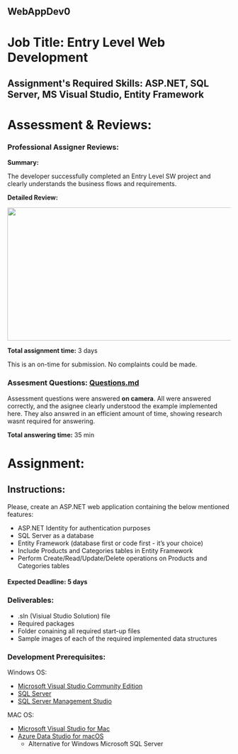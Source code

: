 ## WebAppDev0
# Job Title: Entry Level Web Development
## Assignment's Required Skills: ASP.NET, SQL Server, MS Visual Studio, Entity Framework
        

# Assessment & Reviews:  


### Professional Assigner Reviews: 

**Summary:**  
  
The developer successfully completed an Entry Level SW project and clearly understands the business flows and requirements.

**Detailed Review:**  

<p align="center">
  <img width="600" height="300" src="https://github.com/hiredlearntest/WebAppDev0/blob/master/review.png">
</p>
  

**Total assignment time:** 3 days       

This is an on-time for submission. No complaints could be made.

### Assesment Questions: [Questions.md](https://github.com/hiredlearntest/WebAppDev0/blob/master/Questions.md)     

Assessment questions were answered **on camera**. All were answered correctly, and the asignee clearly understood the example implemented here. They also answred in an efficient amount of time, showing research wasnt required for answering.     
       
**Total answering time:** 35 min 

# Assignment:   

## Instructions:   
Please, create an ASP.NET web application containing the below mentioned features:
- ASP.NET Identity for authentication purposes
- SQL Server as a database
- Entity Framework (database first or code first - it’s your choice)  
- Include Products and Categories tables in Entity Framework
- Perform Create/Read/Update/Delete operations on Products and Categories tables

#### Expected Deadline: 5 days  
### Deliverables:
- .sln (Visiual Studio Solution) file
- Required packages
- Folder conaining all required start-up files
- Sample images of each of the required implemented data structures

### Development Prerequisites:  

Windows OS:  
- [Microsoft Visual Studio Community Edition](https://visualstudio.microsoft.com/downloads/)  
- [SQL Server](https://www.microsoft.com/en-us/download/details.aspx?id=56128)  
- [SQL Server Management Studio](https://docs.microsoft.com/en-us/sql/ssms/download-sql-server-management-studio-ssms?view=sql-server-ver15)  
  
MAC OS:  
- [Microsoft Visual Studio for Mac](https://visualstudio.microsoft.com/vs/mac/)  
- [Azure Data Studio for macOS](https://docs.microsoft.com/en-us/sql/azure-data-studio/download-azure-data-studio?view=sql-server-ver15)
  - Alternative for Windows Microsoft SQL Server   

